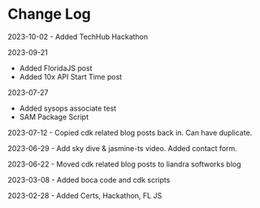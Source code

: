 # Change Log

2023-10-02 - Added TechHub Hackathon

2023-09-21

- Added FloridaJS post
- Added 10x API Start Time post

2023-07-27

- Added sysops associate test
- SAM Package Script

2023-07-12 - Copied cdk related blog posts back in. Can have duplicate.

2023-06-29 - Add sky dive & jasmine-ts video. Added contact form.

2023-06-22 - Moved cdk related blog posts to liandra softworks blog

2023-03-08 - Added boca code and cdk scripts

2023-02-28 - Added Certs, Hackathon, FL JS
